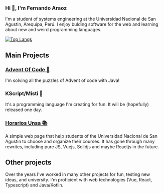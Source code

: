 ### Hi 👋, I'm Fernando Araoz

I'm a student of systems engineering at the Universidad Nacional de San Agustin, Arequipa, Perú.
I enjoy bulding software for the web and learning about new and weird programming languages.

[![Top Langs](https://github-readme-stats.vercel.app/api/top-langs/?username=Araozu)](https://github.com/anuraghazra/github-readme-stats)

## Main Projects

### [Advent Of Code 🎯](https://github.com/Araozu/JAdvent21)

I'm solving all the puzzles of Advent of code with Java!

### KScript/Misti 🧠

It's a programming language I'm creating for fun. It will be (hopefully) released one day.

### [Horarios Unsa 📚](https://horarios.araozu.dev)

A simple web page that help students of the Universidad Nacional de San Agustin to choose and organize
their courses. It has gone through many rewrites, including pure JS, Vuejs, Solidjs and maybe Reactjs in the future.

## Other projects

Over the years I've worked in many other projects for fun, testing new ideas, and university. I'm proficient with web technologies (Vue, React, Typescript) and Java/Kotlin.
